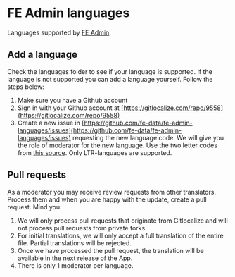# FE Admin languages
Languages supported by [FE Admin](https://docs.fast-events.eu/en/latest/apps/admin.html).

## Add a language
Check the languages folder to see if your language is supported. If the language is not supported you can add a language yourself. Follow the steps below:

1. Make sure you have a  Github account
1. Sign in with your Github account at [https://gitlocalize.com/repo/9558](https://gitlocalize.com/repo/9558)
1. Create a new issue in [https://github.com/fe-data/fe-admin-languages/issues](https://github.com/fe-data/fe-admin-languages/issues) requesting the new language code. We will give you the role of moderator for the new language. Use the two letter codes from [this source](http://www.loc.gov/standards/iso639-2/php/code_list.php). Only LTR-languages are supported.

## Pull requests
As a moderator you may receive review requests from other translators. Process them and when you are happy with the update, create a pull request.
Mind you: 

1. We will only process pull requests that originate from Gitlocalize and will not process pull requests from private forks.
1. For initial translations, we will only accept a full translation of the entire file. Partial translations will be rejected.
1. Once we have processed the pull request, the translation will be available in the next release of the App.
1. There is only 1 moderator per language.
